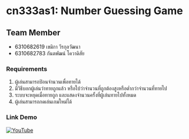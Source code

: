 # cn333as1: Number Guessing Game

## Team Member

- 6310682619 เขมิกา วีรกุลวัฒนา
- 6310682783 กันตพัฒน์ โควาดิสัย

### Requirements

1. ผู้เล่นสามารถป้อนจํานวนเพื่อทายได้
2. มีวิธีบอกผู้เล่นว่าทายถูกแล้ว หรือใบ้ว่าจํานวนที่ถูกต้องสูงหรือต่ำกว่าจำนวนที่ทายไป
3. ระบบจะหยุดเมื่อทายถูก และแสดงจํานวนครั้งที่ผู้เล่นทายไปทั้งหมด
4. ผู้เล่นสามารถกดเล่นเกมใหม่ได้

### Link Demo

[![YouTube](https://img.shields.io/badge/YouTube-%23FF0000.svg?style=for-the-badge&logo=YouTube&logoColor=white)](https://youtu.be/lIoPC5D3yZQ)
